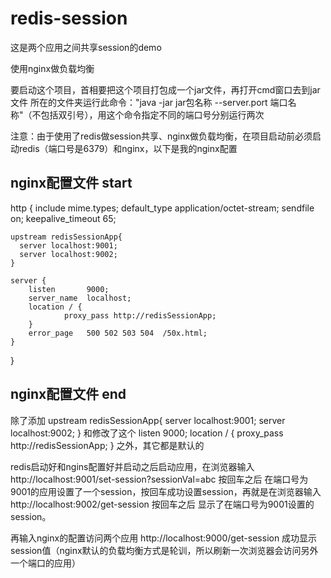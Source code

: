 # redis-session

这是两个应用之间共享session的demo

使用nginx做负载均衡

要启动这个项目，首相要把这个项目打包成一个jar文件，再打开cmd窗口去到jar文件
所在的文件夹运行此命令："java -jar jar包名称 --server.port 端口名称"（不包括双引号），用这个命令指定不同的端口号分别运行两次

注意：由于使用了redis做session共享、nginx做负载均衡，在项目启动前必须启动redis（端口号是6379）和nginx，以下是我的nginx配置

## nginx配置文件 start
http {
    include       mime.types;
    default_type  application/octet-stream;
    sendfile        on;
    keepalive_timeout  65;
    
    upstream redisSessionApp{
      server localhost:9001;
      server localhost:9002;
    }

    server {
        listen       9000;
        server_name  localhost;
        location / {
			    proxy_pass http://redisSessionApp;
        }
        error_page   500 502 503 504  /50x.html;
    }
}
## nginx配置文件 end

除了添加
upstream redisSessionApp{
  server localhost:9001;
  server localhost:9002;
}
和修改了这个
listen       9000;
location / {
  proxy_pass http://redisSessionApp;
}
之外，其它都是默认的

redis启动好和ngins配置好并启动之后启动应用，在浏览器输入 http://localhost:9001/set-session?sessionVal=abc 按回车之后
在端口号为9001的应用设置了一个session，按回车成功设置session，再就是在浏览器输入 http://localhost:9002/get-session 按回车之后
显示了在端口号为9001设置的session。

再输入nginx的配置访问两个应用 http://localhost:9000/get-session 成功显示session值（nginx默认的负载均衡方式是轮训，所以刷新一次浏览器会访问另外一个端口的应用）


